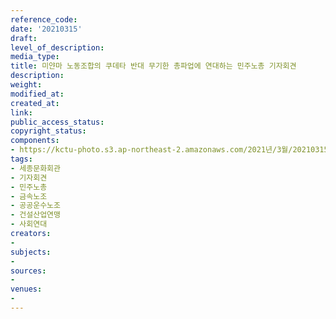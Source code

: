 ```yaml
---
reference_code: 
date: '20210315'
draft: 
level_of_description: 
media_type: 
title: 미얀마 노동조합의 쿠데타 반대 무기한 총파업에 연대하는 민주노총 기자회견
description: 
weight: 
modified_at: 
created_at: 
link: 
public_access_status: 
copyright_status: 
components:
- https://kctu-photo.s3.ap-northeast-2.amazonaws.com/2021년/3월/20210315-미얀마+노동조합의+쿠데타+반대+무기한+총파업에+연대하는+민주노총+기자회견_세종문화회관_기자회견_민주노총_금속노조_공공운수노조_건설산업연맹_사회연대/_5D43679.jpg
tags:
- 세종문화회관
- 기자회견
- 민주노총
- 금속노조
- 공공운수노조
- 건설산업연맹
- 사회연대
creators:
- 
subjects:
- 
sources:
- 
venues:
- 
---
```

